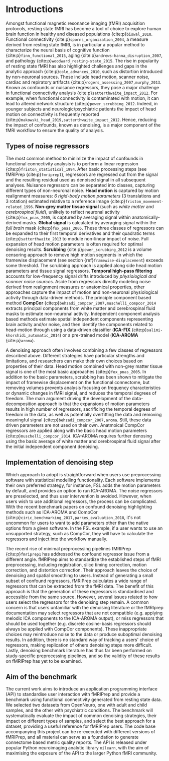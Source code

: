 # Introductions

<!-- aim of the paragraph: We all know denosing is important now. And we cannot understand brain activity without it. -->
Amongst functional magnetic resonance imaging (fMRI) acquisition protocols,
resting state fMRI has become a tool of choice to explore human brain function in healthy and diseased populations {cite:p}`biswal_2010`.
Functional connectivity {cite:p}`sporns_organization_2004`,
a measure derived from resting state fMRI, is in particular a popular method to characterize the neural basis of <!-- any suggestions of some newer paper to cite is good. -->
cognitive function {cite:p}`finn_functional_2015`,
aging {cite:p}`andrews-hanna_disruption_2007`,
and pathology {cite:p}`woodward_resting-state_2015`.
The rise in popularity of resting state fMRI has also highlighted challenges and gaps in the analytic approach {cite:p}`cole_advances_2010`,
such as distortion introduced by non-neuronal sources.
These include head motion, scanner noise, cardiac and repiratory artifacts {cite:p}`rogers_assessing_2007,murphy_2013`.
Known as confounds or nuisance regressors, they pose a major challenge in functional connectivity analysis {cite:p}`satterthwaite_impact_2012`.
For example, when functional connectivity is contaminated with motion, it can lead to altered network structure {cite:p}`power_scrubbing_2012`.
Indeed, in younger subjects and neurologic/psychiatric patients the impact of head motion on connectivity is frequently reported {cite:p}`makowski_head_2019,satterthwaite_impact_2012`.
Hence, reducing the impact of confounds, known as denoising,
is a major component of the fMRI workflow to ensure the quality of analysis.

## Types of noise regressors

<!-- aim of the paragraph: Classes of nuisance regressors - like how load_confounds separate them -->
The most common method to minimize the impact of confounds in functional connectivity analysis is to perform a linear regression {cite:p}`friston_statistical_1994`.
After basic processing steps (see fMRIPrep {cite:p}`fmriprep1`), 
regressors are regressed out from the signal and the resulting residual used as denoised signal in all subsequent analyses.
Nuisance regressors can be separated into classes, capturing different types of non-neuronal noise.
__Head motion__ is captured by motion realignment measures: _6 rigid-body motion parameters_ (3 translations and 3 rotation) estimated relative to a reference image {cite:p}`friston_movement-related_1996`.
__Non-grey matter tissue signal__ (such as _white matter_ and _cerebrospinal fluid_), unlikely to reflect neuronal activity {cite:p}`fox_pnas_2005`,
is captured by averaging signal within anatomically-derived masks.
__Global signal__ is calculated by averaging signal within the _full brain_ mask {cite:p}`fox_pnas_2005`.
These three classes of regressors can be expanded to their first temporal derivatives and their quadratic terms {cite:p}`satterthwaite_2013` to module non-linear impact of noise. 
Full expansion of head motion parameters is often required for optimal denoising results.
__Scrubbing__ {cite:p}`power_scrubbing_2012` is a volume censoring approach to remove high motion segments in which the framewise displacement 
(see section {ref}`framewise-displacement`)
exceeds some threshold. 
The scrubbing approach is applied along side head motion parameters and tissue signal regressors.
__Temporal high-pass filtering__ accounts for low-frequency signal drifts introduced by _physiological and scanner noise sources_.
Aside from regressors directly modeling noise derived from realignment measures or anatomical properties,
other approaches capture the impact of motion and non-neuronal physiological activity through data-driven methods. 
The principle component based method __CompCor__ {cite:p}`behzadi_compcor_2007,muschelli_compcor_2014` extracts principal components from white matter and cerebrospinal fluid masks to estimate non-neuronal activity.
Independent component analysis based methods estimate spatial independent components representing brain activity and/or noise, 
and then identify the components related to head-motion through using a data-driven classifier (__ICA-FIX__ {cite:p}`salimi-khorshidi_automatic_2014`)
or a pre-trained model (__ICA-AROMA__ {cite:p}`aroma`).

A denoising approach often involves combining a few classes of regressors described above.
Different strategies have particular strengths and limitations, and researchers can make their own choices based on properties of their data.
Head motion combined with non-grey matter tissue signal is one of the most basic approaches {cite:p}`fox_pnas_2005`. 
In addition to the basic parameters, scrubbing has been shown to mitigate the impact of framewise displacement on the functional connectome, 
but removing volumes prevents analysis focusing on frequency characteristics or dynamic changes in fMRI signal, and reduces the temporal degrees of freedom.
The main argument driving the development of the data-decomposition approach is that the expansions of motion parameters results in high number of regressors,
sacrificing the temporal degrees of freedom in the data, <!-- I found this hard to believe (after doing the benchmark), but this statement is in both compcor and the ica paper-->
as well as potentially overfitting the data and removing meaningful signal {cite:p}`behzadi_compcor_2007,aroma`. 
Still, these data driven parameters are not used on their own.
Anatmoical CompCor regressors are applied along with the basic head motion parameters {cite:p}`muschelli_compcor_2014`.
ICA-AROMA requires further denosing using the basic average of white matter and cerebrospinal fluid signal after the initial independent component denoising. 

## Implementation of denoising step

<!-- aim of the paragraph: How denoising is traditionally done in propriatory software -->
Which approach to adopt is straightforward when users use preprocessing software with statistical modelling functionality.
Each software implements their own preferred strategy,
for instance, FSL adds the motion parameters by default, and provides an option to run ICA-AROMA.
The noise regressors are preselected,
and thus user intervention is avoided.
However, when users wish to use additional regressors, the process can be complicated.
With the recent benchmark papers on confound denoising highlighting methods such as ICA-AROMA and CompCor {cite:p}`ciric_benchmarking_2017,parkes_evaluation_2018`, 
it's not uncommon for users to want to add parameters other than the native options from a given software.
In the FSL example, if a user wants to use an unsupported strategy, such as CompCor,
they will have to calculate the regressors and inject into the workflow manually.

The recent rise of minimal preprocessing pipelines fMRIPrep {cite:p}`fmriprep1` has addressed the confound regressor issue from a different angle.
fMRIPrep aims to standardize the established steps of fMRI preprocessing, including registration, slice timing correction, motion correction, and distortion correction.
Their approach leaves the choice of denoising and spatial smoothing to users.
Instead of generating a small subset of confound regressors, fMRIPrep calculates a wide range of regressors that can be extracted from the fMRI data.
The benefit of this approach is that the generation of these regressors is standardised and accessible from the same source.
However, several issues related to how users select the regressors for the denoising step remain.
A common concern is that users unfamiliar with the denoising literature or the fMRIprep documentation may select regressors that are not compatible (e.g. applying melodic ICA components to the ICA-AROMA output),
or miss regressors that should be used together (e.g. discrete cosine-basis regressors should always be applied with CompCor components).
These inappropriate choices may reintroduce noise to the data or produce suboptimal denoising results.
In addition, there is no standard way of tracking a users' choice of regressors,
making replication of others denoising steps more difficult.
Lastly, denoising benchmark literature has thus far been performed on study-specific preprocessing pipelines, 
and so the validity of these results on fMRIPrep has yet to be examined.

## Aim of the benchmark

The current work aims to introduce an application programming interface (API) to standardise user interaction with fMRIPrep and provide a benchmark using functional connectivity generated from resting state data.
We selected two datasets from OpenNeuro,
one with adult and child samples, and the other with psychiatric conditions.
The benchmark will systematically evaluate the impact of common denoising strategies,
their impact on different types of samples,
and select the best approach for a dataset,
providing a useful reference for fMRIPrep users. 
The code base accompanying this project can be re-executed with different versions of fMRIPrep,
and all material can serve as a foundation to generate connectome based metric quality reports. 
The API is released under popular Python neuroimaging analytic library `nilearn`,
with the aim of maximising the exposure of the API to the larger Python fMRI community.
